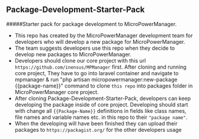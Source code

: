 ## Package-Development-Starter-Pack
 
 #####Starter pack for package development to MicroPowerManager.

 - This repo has created by the MicroPowerManager development team for developers who will develop a new package for MicroPowerManager.
 - The team suggests developers use this repo when they decide to develop new packages to MicroPowerManager.
 - Developers should clone our core project with this url `https://github.com/inensus/MPManager` first. After cloning and running core project, They have to go into laravel container and  navigate to mpmanager & run "php artisan micropowermanager:new-package {{package-name}}" command to clone  `this repo` into packages folder in MicroPowerManager core project.
 - After cloning Package-Development-Starter-Pack, developers can keep developing the package inside of core project. Developing should start with change all `{{Package-Name}}` definitions in fields like class names, file names and variable names etc. in this repo to their `"package name"`.
 - When the developing will have been finished they can upload their packages to `https://packagist.org/` for the other developers usage
  
 

  
